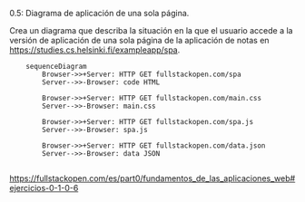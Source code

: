 0.5: Diagrama de aplicación de una sola página.

Crea un diagrama que describa la situación en la que el usuario accede a la versión de aplicación de una sola página de la aplicación de notas en https://studies.cs.helsinki.fi/exampleapp/spa. 


```mermaid
    sequenceDiagram
        Browser->>+Server: HTTP GET fullstackopen.com/spa
        Server-->>-Browser: code HTML 
        
        Browser->>+Server: HTTP GET fullstackopen.com/main.css
        Server-->>-Browser: main.css
        
        Browser->>+Server: HTTP GET fullstackopen.com/spa.js
        Server-->>-Browser: spa.js
        
        Browser->>+Server: HTTP GET fullstackopen.com/data.json
        Server-->>-Browser: data JSON 
 

```

https://fullstackopen.com/es/part0/fundamentos_de_las_aplicaciones_web#ejercicios-0-1-0-6